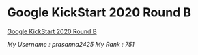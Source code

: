 # Google KickStart 2020 Round B

[Google KickStart 2020 Round B](https://codingcompetitions.withgoogle.com/kickstart/round/000000000019ffc8)

*My Username : prasanna2425*
*My Rank : 751*
